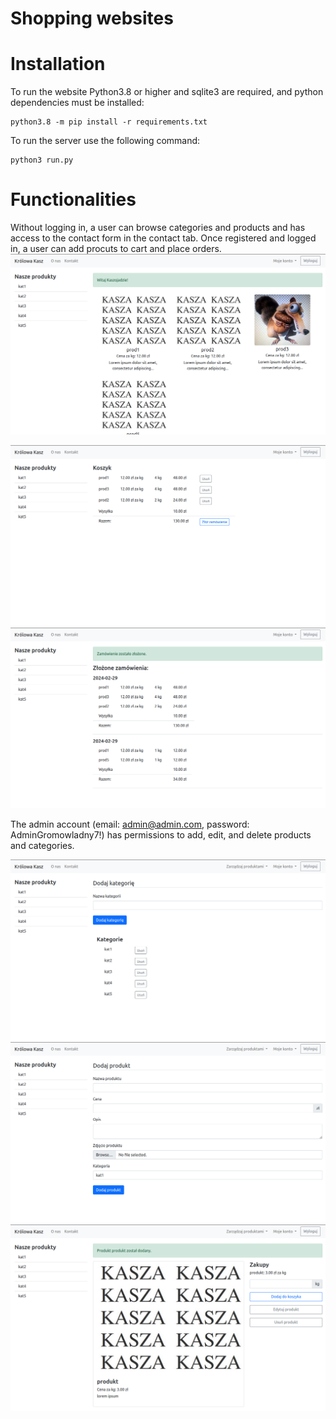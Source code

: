 # Shopping websites

# Installation

To run the website Python3.8 or higher and sqlite3 are required, and python dependencies must be installed:

    python3.8 -m pip install -r requirements.txt

To run the server use the following command:

    python3 run.py

# Functionalities

Without logging in, a user can browse categories and products and has access to the contact form in the contact tab. Once registered and logged in, a user can add procuts to cart and place orders. 
<img title="a title" alt="Alt text" src="pics/Screenshot from 2024-02-29 08-42-14.png">

<img title="a title" alt="Alt text" src="pics/Screenshot from 2024-02-29 08-42-45.png">

<img title="a title" alt="Alt text" src="pics/Screenshot from 2024-02-29 08-42-55.png">

The admin account (email: admin@admin.com, password: AdminGromowladny7!) has permissions to add, edit, and delete products and categories.

<img title="a title" alt="Alt text" src="pics/Screenshot from 2024-02-29 08-43-17.png">

<img title="a title" alt="Alt text" src="pics/Screenshot from 2024-02-29 08-43-26.png">

<img title="a title" alt="Alt text" src="pics/Screenshot from 2024-02-29 08-44-01.png">

